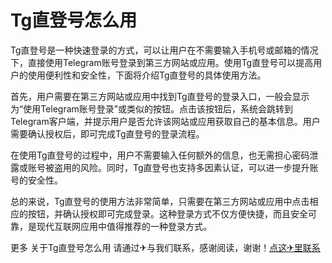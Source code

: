 # Tg直登号怎么用

Tg直登号是一种快速登录的方式，可以让用户在不需要输入手机号或邮箱的情况下，直接使用Telegram账号登录到第三方网站或应用。使用Tg直登号可以提高用户的使用便利性和安全性，下面将介绍Tg直登号的具体使用方法。

首先，用户需要在第三方网站或应用中找到Tg直登号的登录入口，一般会显示为“使用Telegram账号登录”或类似的按钮。点击该按钮后，系统会跳转到Telegram客户端，并提示用户是否允许该网站或应用获取自己的基本信息。用户需要确认授权后，即可完成Tg直登号的登录流程。

在使用Tg直登号的过程中，用户不需要输入任何额外的信息，也无需担心密码泄露或账号被盗用的风险。同时，Tg直登号也支持多因素认证，可以进一步提升账号的安全性。

总的来说，Tg直登号的使用方法非常简单，只需要在第三方网站或应用中点击相应的按钮，并确认授权即可完成登录。这种登录方式不仅方便快捷，而且安全可靠，是现代互联网应用中值得推荐的一种登录方式。

更多 关于Tg直登号怎么用 请通过✈与我们联系，感谢阅读，谢谢！[点这✈里联系](https://1.k02.cc)